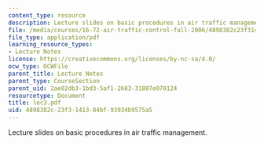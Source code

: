 ```yaml
---
content_type: resource
description: Lecture slides on basic procedures in air traffic management.
file: /media/courses/16-72-air-traffic-control-fall-2006/4898382c23f3141384bf93934b9575a5_lec3.pdf
file_type: application/pdf
learning_resource_types:
- Lecture Notes
license: https://creativecommons.org/licenses/by-nc-sa/4.0/
ocw_type: OCWFile
parent_title: Lecture Notes
parent_type: CourseSection
parent_uid: 2ae02db3-1bd3-5af1-2683-31807e070124
resourcetype: Document
title: lec3.pdf
uid: 4898382c-23f3-1413-84bf-93934b9575a5
---
```

Lecture slides on basic procedures in air traffic management.